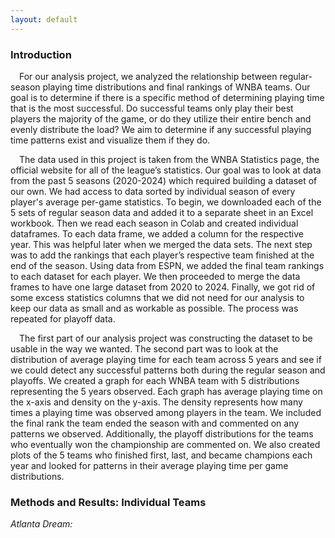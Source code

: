 ```yaml
---
layout: default
---
```


### Introduction 

	
&emsp;For our analysis project, we analyzed the relationship between regular-season playing time distributions and final rankings of WNBA teams. Our goal is to determine if there is a specific method of determining playing time that is the most successful. Do successful teams only play their best players the majority of the game, or do they utilize their entire bench and evenly distribute the load? We aim to determine if any successful playing time patterns exist and visualize them if they do. 

&emsp;The data used in this project is taken from the WNBA Statistics page, the official website for all of the league’s statistics. Our goal was to look at data from the past 5 seasons (2020-2024) which required building a dataset of our own. We had access to data sorted by individual season of every player's average per-game statistics. To begin, we downloaded each of the 5 sets of regular season data and added it to a separate sheet in an Excel workbook. Then we read each season in Colab and created individual dataframes. To each data frame, we added a column for the respective year. This was helpful later when we merged the data sets. The next step was to add the rankings that each player’s respective team finished at the end of the season. Using data from ESPN, we added the final team rankings to each dataset for each player. We then proceeded to merge the data frames to have one large dataset from 2020 to 2024. Finally, we got rid of some excess statistics columns that we did not need for our analysis to keep our data as small and as workable as possible. The process was repeated for playoff data. 

&emsp;The first part of our analysis project was constructing the dataset to be usable in the way we wanted. The second part was to look at the distribution of average playing time for each team across 5 years and see if we could detect any successful patterns both during the regular season and playoffs. We created a graph for each WNBA team with 5 distributions representing the 5 years observed. Each graph has average playing time on the x-axis and density on the y-axis. The density represents how many times a playing time was observed among players in the team. We included the final rank the team ended the season with and commented on any patterns we observed. Additionally, the playoff distributions for the teams who eventually won the championship are commented on. We also created plots of the 5 teams who finished first, last, and became champions each year and looked for patterns in their average playing time per game distributions. 

### Methods and Results: Individual Teams

_Atlanta Dream:_



